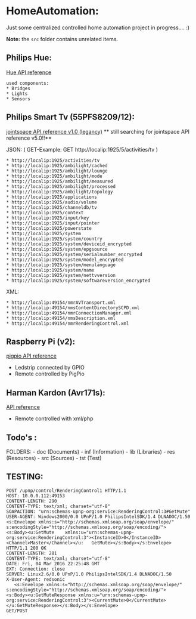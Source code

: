 # HomeAutomation:

Just some centralized controlled home automation project in progress....  :)

**Note:** the `src` folder contains unrelated items.


## Philips Hue:
[Hue API reference](https://www.developers.meethue.com/philips-hue-api)

    used components:
    * Bridges
    * Lights
    * Sensors


## Philips Smart Tv (55PFS8209/12):
[jointspace API reference v1.0 (legancy)](http://jointspace.sourceforge.net/projectdata/documentation/jasonApi/)
** still searching for jointspace API reference v5.0!!**

  JSON:       ( GET-Example: GET http://localip:1925/5/activities/tv )
  
    * http://localip:1925/activities/tv
    * http://localip:1925/ambilight/cached
    * http://localip:1925/ambilight/lounge
    * http://localip:1925/ambilight/mode
    * http://localip:1925/ambilight/measured
    * http://localip:1925/ambilight/processed
    * http://localip:1925/ambilight/topology
    * http://localip:1925/applications
    * http://localip:1925/audio/volume
    * http://localip:1925/channeldb/tv
    * http://localip:1925/context
    * http://localip:1925/input/key
    * http://localip:1925/input/pointer
    * http://localip:1925/powerstate
    * http://localip:1925/system
    * http://localip:1925/system/country
    * http://localip:1925/system/deviceid_encrypted
    * http://localip:1925/system/epgsource
    * http://localip:1925/system/serialnumber_encrypted
    * http://localip:1925/system/model_encrypted
    * http://localip:1925/system/menulanguage
    * http://localip:1925/system/name
    * http://localip:1925/system/nettvversion
    * http://localip:1925/system/softwareversion_encrypted



  XML:

    * http://localip:49154/nmrAVTransport.xml
    * http://localip:49154/nmsContentDirectorySCPD.xml
    * http://localip:49154/nmrConnectionManager.xml
    * http://localip:49154/nmsDescription.xml
    * http://localip:49154/nmrRenderingControl.xml



## Raspberry Pi (v2):
[pigpio API reference](http://abyz.me.uk/rpi/pigpio/pigpiod.html)

  - Ledstrip connected by GPIO 
  - Remote controlled by PigPio 


## Harman Kardon (Avr171s):
[API reference](https://github.com/KarimGeiger/HKAPI)

  - Remote controlled with xml/php










## Todo's :

  FOLDERS:
    - doc (Documents)
    - inf (Information)
    - lib (Libraries)
    - res (Resources)
    - src (Sources)
    - tst (Test)

##  TESTING:

    POST /upnp/control/RenderingControl1 HTTP/1.1
    HOST: 10.0.0.112:49153
    CONTENT-LENGTH: 290
    CONTENT-TYPE: text/xml; charset="utf-8"
    SOAPACTION: "urn:schemas-upnp-org:service:RenderingControl:3#GetMute"
    USER-AGENT: Windows2000/0.0 UPnP/1.0 PhilipsIntelSDK/1.4 DLNADOC/1.50
    <s:Envelope xmlns:s="http://schemas.xmlsoap.org/soap/envelope/"
    s:encodingStyle="http://schemas.xmlsoap.org/soap/encoding/">
    <s:Body><u:GetMute    xmlns:u="urn:schemas-upnp-org:service:RenderingControl:3"><InstanceID>0</InstanceID><Channel>Master</Channel></u:   GetMute></s:Body></s:Envelope>
    HTTP/1.1 200 OK
    CONTENT-LENGTH: 281
    CONTENT-TYPE: text/xml; charset="utf-8"
    DATE: Fri, 04 Mar 2016 22:25:48 GMT
    EXT: Connection: close
    SERVER: Linux2.6/0.0 UPnP/1.0 PhilipsIntelSDK/1.4 DLNADOC/1.50
    X-User-Agent: redsonic
       <s:Envelope xmlns:s="http://schemas.xmlsoap.org/soap/envelope/" s:encodingStyle="http://schemas.xmlsoap.org/soap/encoding/">
    <s:Body><u:GetMuteResponse xmlns:u="urn:schemas-upnp-org:service:RenderingControl:3"><CurrentMute>0</CurrentMute></u:GetMuteResponse></s:Body></s:Envelope>
    GET/POST 